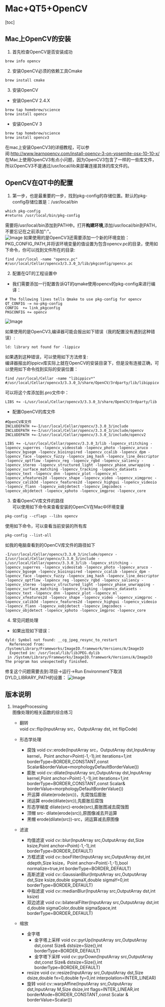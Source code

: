  
# Mac+QT5+OpenCV

[toc]

## Mac上OpenCV的安装
1. 首先检查OpenCV是否安装成功
```
brew info opencv
```
2. 安装OpenCV必须的依赖工具Cmake
```
brew install cmake
```
3. 安装OpenCV
- 安装OpenCV 2.4.X
```
brew tap homebrew/science
brew install opencv
```
- 安装OpenCV 3
```
brew tap homebrew/science
brew install opencv3
```
在mac上安装OpenCV3的详细教程，可以参阅:http://www.learnopencv.com/install-opencv-3-on-yosemite-osx-10-10-x/  
在Mac上使用OpenCV3有点小问题，因为OpenCV3包含了一样的一些库文件，所以OpenCV3不是通过/usr/local/lib来部署连接其体的库文件的。
## OpenCV在QT中的配置
1. 第一步，也是最重要的一步，找到pkg-config的存储位置。默认的pkg-config存储位置是：/usr/local/bin
```
which pkg-config
#returns /usr/local/bin/pkg-config
```
需要将/usr/local/bin添加到PATH中。打开**构建环境**,添加/usr/local/bin到PATH，不要忘记在之前添加":"。  
![Image](Images/Snip20171007_7.png)
如果使用的是OpenCV3还需要添加一个新的环境变脸：PKG_CONFIG_PATH,并将该环境变量的值设置为包含opencv.pc的目录，使用如下命令，你可以找到文件所在的目录:
```
find /usr/local -name "opencv.pc"
#/usr/local/Cellar/opencv3/3.3.0_3/lib/pkgconfig/opencv.pc
```
2. 配置在QT的工程设置中
- 我们需要添加一行配置告诉QT的qmake使用opencv的pkg-config来进行编译：
```
# The following lines tells Qmake to use pkg-config for opencv
QT_CONFIG -= no-pkg-config
CONFIG  += link_pkgconfig
PKGCONFIG += opencv
```
![Image](Images/Snip20171007_8.png)

如果使用的是OpenCV3,编译器可能会报出如下错误（我的配置没有遇到这种错误）:
```
ld: library not found for -lippicv
```
如果遇到这种错误，可以使用如下方法修复:  
编译器报出的ippicv库实际上就在OpenCV的安装目录下，但是没有连接正确，可以使用如下命令找到实际的安装位置：
```
find /usr/local/Cellar -name "libippicv*"
#/usr/local/Cellar/opencv3/3.3.0_3/share/OpenCV/3rdparty/lib/libippicv.a
```
可以将这个库添加到.pro文件中：
```
LIBS += -L/usr/local/Cellar/opencv3/3.3.0_3/share/OpenCV/3rdparty/lib
```
- 配置OpenCV的库文件
```
#OpenCV库文件
INCLUDEPATH +=-I/usr/local/Cellar/opencv/3.3.0_3/include
INCLUDEPATH +=-I/usr/local/Cellar/opencv/3.3.0_3/include/opencv
INCLUDEPATH +=-I/usr/local/Cellar/opencv/3.3.0_3/include/opencv2

LIBS += -L/usr/local/Cellar/opencv/3.3.0_3/lib -lopencv_stitching -lopencv_superres -lopencv_videostab -lopencv_photo -lopencv_aruco -lopencv_bgsegm -lopencv_bioinspired -lopencv_ccalib -lopencv_dpm -lopencv_face -lopencv_fuzzy -lopencv_img_hash -lopencv_line_descriptor -lopencv_optflow -lopencv_reg -lopencv_rgbd -lopencv_saliency -lopencv_stereo -lopencv_structured_light -lopencv_phase_unwrapping -lopencv_surface_matching -lopencv_tracking -lopencv_datasets -lopencv_text -lopencv_dnn -lopencv_plot -lopencv_ml -lopencv_xfeatures2d -lopencv_shape -lopencv_video -lopencv_ximgproc -lopencv_calib3d -lopencv_features2d -lopencv_highgui -lopencv_videoio -lopencv_flann -lopencv_xobjdetect -lopencv_imgcodecs -lopencv_objdetect -lopencv_xphoto -lopencv_imgproc -lopencv_core

```
3. 查看OpenCV库文件的路径  
可以使用如下命令来查看安装的OpenCV在Mac中环境变量
```
pkg-config --cflags --libs opencv
```
使用如下命令，可以查看当前安装的所有库
```
pkg-config --list-all
```
如我的电脑查看到的OpenCV库文件的路径如下
```
-I/usr/local/Cellar/opencv/3.3.0_3/include/opencv -I/usr/local/Cellar/opencv/3.3.0_3/include -L/usr/local/Cellar/opencv/3.3.0_3/lib -lopencv_stitching -lopencv_superres -lopencv_videostab -lopencv_photo -lopencv_aruco -lopencv_bgsegm -lopencv_bioinspired -lopencv_ccalib -lopencv_dpm -lopencv_face -lopencv_fuzzy -lopencv_img_hash -lopencv_line_descriptor -lopencv_optflow -lopencv_reg -lopencv_rgbd -lopencv_saliency -lopencv_stereo -lopencv_structured_light -lopencv_phase_unwrapping -lopencv_surface_matching -lopencv_tracking -lopencv_datasets -lopencv_text -lopencv_dnn -lopencv_plot -lopencv_ml -lopencv_xfeatures2d -lopencv_shape -lopencv_video -lopencv_ximgproc -lopencv_calib3d -lopencv_features2d -lopencv_highgui -lopencv_videoio -lopencv_flann -lopencv_xobjdetect -lopencv_imgcodecs -lopencv_objdetect -lopencv_xphoto -lopencv_imgproc -lopencv_core
```
4. 常见问题处理
- 如果出现如下错误：
```
dyld: Symbol not found: __cg_jpeg_resync_to_restart
  Referenced from: /System/Library/Frameworks/ImageIO.framework/Versions/A/ImageIO
  Expected in: /usr/local/lib/libJPEG.dylib
 in /System/Library/Frameworks/ImageIO.framework/Versions/A/ImageIO
The program has unexpectedly finished.
```
修复这个问题需要去到:项目->运行->Run Environment下取消DYLD_LIBRARY_PATH的设置：
![Image](Images/Snip20171007_10.png)


## 版本说明
1. ImageProcessing  
    图像处理的相关函数的综合练习
    - 翻转  
        void cv::flip(InputArray src，OutputArray dst, int flipCode)

    - 形态学处理
        - 腐蚀
        void cv::erode(InputArray src，OutputArray dst,InputArray kernel，Point anchor=Point(-1,-1),int iterations=1,int borderType=BORDER_CONSTANT,const Scalar&borderValue=morphologyDefaultBorderValue())
        - 膨胀
        void cv::dilate(InputArray src,OutputArray dst,InputArray kernel,Point anchor=Point(-1,-1),int iterations=1,int borderType=BORDER_CONSTANT,const Scalar& borderValue=morphologyDefaultBorderValue())
        - 开运算
        dilate(erode(src))，先腐蚀后膨胀
        - 闭运算
        erode(dilate(src)),先膨胀后腐蚀
        - 形态学梯度
        dilate(src)-erode(src),膨胀图减去腐蚀图
        - 顶帽
        src- dilate(erode(src)),原图像减去开运算
        - 黑帽
        erode(dilate(src))-src，闭运算减去原图像
    - 滤波
        - 均值滤波
        void cv::blur(InputArray src,OutputArray dst,Size ksize,Point anchor=Point(-1,-1),int borderType=BORDER_DEFAULT)
        - 方框滤波
        void cv::boxFilter(InputArray src,OutputArray dst,int ddepth,Size ksize，Point anchor=Point(-1,-1),bool normalize=true,int borderType=BORDER_DEFAULT)
        - 高斯滤波
        void cv::GaussianBlur(IntputArray src,OutputArray dst,Size ksize,double sigmaX,double sigmaY=0,int borderType=BORDER_DEFAULT)
        - 中指滤波
        void cv::medianBlur(InputArray src,OutputArray dst,int ksize)
        - 双边滤波
        void cv::bilateralFilter(InputArray src,OutputArray dst,int d,double sigmaColor,double sigmaSpace,int borderType=BORDER_DEFAULT)
    - 缩放
        - 金字塔
            - 金字塔上采样
            void cv::pyrUp(InputArray src,OutputArray dst,const Size& dstsize=Size(),int borderType=BORDER_DEFAULT)
            - 金字塔下采样
            void cv::pyrDown(InputArray src,OutputArray dst,const Size& dstsize=Size(),int borderType=BORDER_DEFAULT)
        - resize
        void cv::resize(InputArray src,OutputArray dst,Size dsize,double fx=0,double fy=0,int interpolation=INTER_LINEAR)
        - 旋转
        void cv::warpAffine(InputArray src,OutputArray dst,InputArray M,Size dsize,int flags=INTER_LINEAR,int borderMode=BORDER_CONSTANT,const Scalar & borderValue=Scalar())











